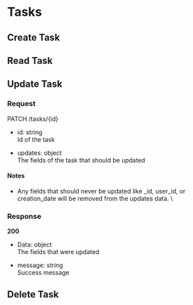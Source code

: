 # Tasks

## Create Task

## Read Task

## Update Task

### Request

PATCH /tasks/{id}

- id: string \
Id of the task

- updates: object \
The fields of the task that should be updated

#### Notes

- Any fields that should never be updated like _id, user_id, or creation_date will be removed from the updates data. \

### Response

**200**

- Data: object \
The fields that were updated

- message: string \
Success message

## Delete Task
